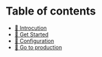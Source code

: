 # Table of contents

* [👋 Introcution](README.md)
* [🚀 Get Started](get-started.md)
* [🔧 Configuration](configuration.md)
* [🎉 Go to production](go-to-production.md)
